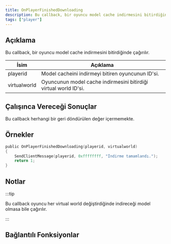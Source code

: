 ```yaml
---
title: OnPlayerFinishedDownloading
description: Bu callback, bir oyuncu model cache indirmesini bitirdiğinde çağırılır.
tags: ["player"]
---
```


<VersionWarn name='callback' version='SA-MP 0.3.DL R1' />

## Açıklama

Bu callback, bir oyuncu model cache indirmesini bitirdiğinde çağırılır.

| İsim         | Açıklama                                                                       |
| ------------ | ------------------------------------------------------------------------------ |
| playerid     | Model cacheini indirmeyi bitiren oyuncunun ID'si.                              |
| virtualworld | Oyuncunun model cache indirmesini bitirdiği virtual world ID'si.               |

## Çalışınca Vereceği Sonuçlar

Bu callback herhangi bir geri döndürülen değer içermemekte.

## Örnekler

```c
public OnPlayerFinishedDownloading(playerid, virtualworld)
{
    SendClientMessage(playerid, 0xffffffff, "İndirme tamamlandı.");
    return 1;
}
```

## Notlar

:::tip

Bu callback oyuncu her virtual world değiştirdiğinde indireceği model olmasa bile çağırılır.

:::

## Bağlantılı Fonksiyonlar
